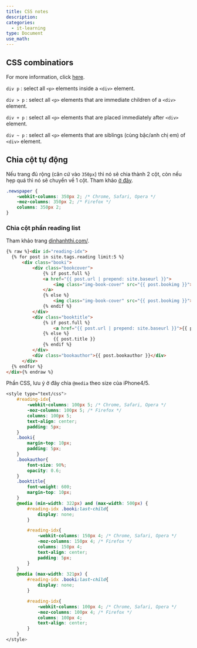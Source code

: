 ```yaml
---
title: CSS notes
description: 
categories:
  - it-learning
type: Document
use_math:
---
```


## CSS combinatiors

For more information, click [here](https://www.w3schools.com/css/css_combinators.asp).

`div p` : select all `<p>` elements inside a `<div>` element.

`div > p` : select all `<p>` elements that are immediate children of a `<div>` element.

`div + p` : select all `<p>` elements that are placed immediately after `<div>` element.

`div ~ p` : select all `<p>` elements that are siblings (cùng bậc/anh chị em) of `<div>` element.

## Chia cột tự động

Nếu trang đủ rộng (căn cứ vào `350px`) thì nó sẽ chia thành 2 cột, còn nếu hẹp quá thì nó sẽ chuyển về 1 cột. Tham khảo [ở đây](https://www.w3schools.com/css/css3_multiple_columns.asp).

~~~ css
.newspaper {
    -webkit-columns: 350px 2; /* Chrome, Safari, Opera */
    -moz-columns: 350px 2; /* Firefox */
    columns: 350px 2;
}
~~~

### Chia cột phần reading list

Tham khảo trang [dinhanhthi.com/](http://dinhanhthi.com). 

~~~ html
{% raw %}<div id="reading-idx">
  {% for post in site.tags.reading limit:5 %}
      <div class="booki">
          <div class="bookcover">
              {% if post.full %}
              <a href="{{ post.url | prepend: site.baseurl }}">
                  <img class="img-book-cover" src="{{ post.bookimg }}">
              </a>
              {% else %}
                  <img class="img-book-cover" src="{{ post.bookimg }}">
              {% endif %}
          </div>
          <div class="booktitle">
              {% if post.full %}
                  <a href="{{ post.url | prepend: site.baseurl }}">{{ post.title }}</a>
              {% else %}
                  {{ post.title }}
              {% endif %}
          </div>
          <div class="bookauthor">{{ post.bookauthor }}</div>
      </div>
  {% endfor %}
</div>{% endraw %}
~~~

Phần CSS, lưu ý ở đây chia `@media` theo size của iPhone4/5.

~~~ css
<style type="text/css">
	#reading-idx{
		-webkit-columns: 100px 5; /* Chrome, Safari, Opera */
	    -moz-columns: 100px 5; /* Firefox */
	    columns: 100px 5;
	    text-align: center;
	    padding: 5px;
	}
    .booki{
		margin-top: 10px;
		padding: 5px;
	}
	.bookauthor{
		font-size: 90%;
		opacity: 0.6;
	}
	.booktitle{
		font-weight: 600;
		margin-top: 10px;
	}
	@media (min-width: 322px) and (max-width: 500px) {
		#reading-idx .booki:last-child{
			display: none;
		}

		#reading-idx{
			-webkit-columns: 150px 4; /* Chrome, Safari, Opera */
		    -moz-columns: 150px 4; /* Firefox */
		    columns: 150px 4;
		    text-align: center;
		    padding: 5px;
		}
	}	
	@media (max-width: 321px) {
		#reading-idx .booki:last-child{
			display: none;
		}

		#reading-idx{
			-webkit-columns: 100px 4; /* Chrome, Safari, Opera */
		    -moz-columns: 100px 4; /* Firefox */
		    columns: 100px 4;
		    text-align: center;
		}
	}
</style>
~~~